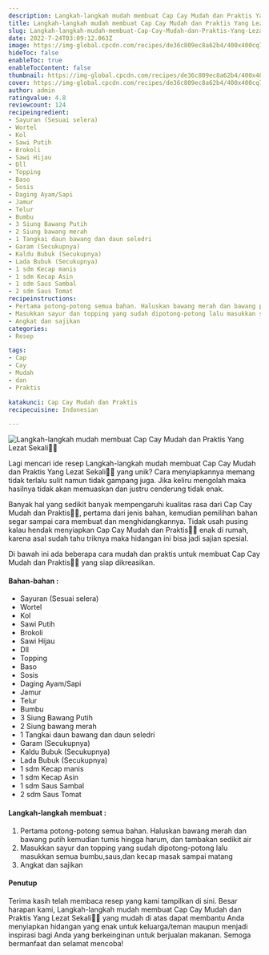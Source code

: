 ```yaml
---
description: Langkah-langkah mudah membuat Cap Cay Mudah dan Praktis Yang Lezat Sekali"
title: Langkah-langkah mudah membuat Cap Cay Mudah dan Praktis Yang Lezat Sekali
slug: Langkah-langkah-mudah-membuat-Cap-Cay-Mudah-dan-Praktis-Yang-Lezat-Sekali
date: 2022-7-24T03:09:12.063Z
image: https://img-global.cpcdn.com/recipes/de36c809ec8a62b4/400x400cq70/photo.jpg
hideToc: false
enableToc: true
enableTocContent: false
thumbnail: https://img-global.cpcdn.com/recipes/de36c809ec8a62b4/400x400cq70/photo.jpg
cover: https://img-global.cpcdn.com/recipes/de36c809ec8a62b4/400x400cq70/photo.jpg
author: admin
ratingvalue: 4.8
reviewcount: 124
recipeingredient:
- Sayuran (Sesuai selera)
- Wortel
- Kol
- Sawi Putih
- Brokoli
- Sawi Hijau
- Dll
- Topping
- Baso
- Sosis
- Daging Ayam/Sapi
- Jamur
- Telur
- Bumbu
- 3 Siung Bawang Putih
- 2 Siung bawang merah
- 1 Tangkai daun bawang dan daun seledri
- Garam (Secukupnya)
- Kaldu Bubuk (Secukupnya)
- Lada Bubuk (Secukupnya)
- 1 sdm Kecap manis
- 1 sdm Kecap Asin
- 1 sdm Saus Sambal
- 2 sdm Saus Tomat
recipeinstructions:
- Pertama potong-potong semua bahan. Haluskan bawang merah dan bawang putih kemudian tumis hingga harum, dan tambakan sedikit air
- Masukkan sayur dan topping yang sudah dipotong-potong lalu masukkan semua bumbu,saus,dan kecap masak sampai matang
- Angkat dan sajikan
categories:
- Resep

tags:
- Cap
- Cay
- Mudah
- dan
- Praktis

katakunci: Cap Cay Mudah dan Praktis
recipecuisine: Indonesian

---
```


![Langkah-langkah mudah membuat Cap Cay Mudah dan Praktis Yang Lezat Sekali👩‍🍳](https://img-global.cpcdn.com/recipes/de36c809ec8a62b4/400x400cq70/photo.jpg)

Lagi mencari ide resep Langkah-langkah mudah membuat Cap Cay Mudah dan Praktis Yang Lezat Sekali👩‍🍳 yang unik? Cara menyiapkannya memang tidak terlalu sulit namun tidak gampang juga. Jika keliru mengolah maka hasilnya tidak akan memuaskan dan justru cenderung tidak enak.

Banyak hal yang sedikit banyak mempengaruhi kualitas rasa dari Cap Cay Mudah dan Praktis👩‍🍳, pertama dari jenis bahan, kemudian pemilihan bahan segar sampai cara membuat dan menghidangkannya. Tidak usah pusing kalau hendak menyiapkan Cap Cay Mudah dan Praktis👩‍🍳 enak di rumah, karena asal sudah tahu triknya maka hidangan ini bisa jadi sajian spesial.

Di bawah ini ada beberapa cara mudah dan praktis untuk membuat Cap Cay Mudah dan Praktis👩‍🍳 yang siap dikreasikan.

<!--inarticleads1-->

#### Bahan-bahan :

- Sayuran (Sesuai selera)
- Wortel
- Kol
- Sawi Putih
- Brokoli
- Sawi Hijau
- Dll
- Topping
- Baso
- Sosis
- Daging Ayam/Sapi
- Jamur
- Telur
- Bumbu
- 3 Siung Bawang Putih
- 2 Siung bawang merah
- 1 Tangkai daun bawang dan daun seledri
- Garam (Secukupnya)
- Kaldu Bubuk (Secukupnya)
- Lada Bubuk (Secukupnya)
- 1 sdm Kecap manis
- 1 sdm Kecap Asin
- 1 sdm Saus Sambal
- 2 sdm Saus Tomat

<!--inarticleads2-->

#### Langkah-langkah membuat :

1. Pertama potong-potong semua bahan. Haluskan bawang merah dan bawang putih kemudian tumis hingga harum, dan tambakan sedikit air
1. Masukkan sayur dan topping yang sudah dipotong-potong lalu masukkan semua bumbu,saus,dan kecap masak sampai matang
1. Angkat dan sajikan

#### Penutup

Terima kasih telah membaca resep yang kami tampilkan di sini. Besar harapan kami, Langkah-langkah mudah membuat Cap Cay Mudah dan Praktis Yang Lezat Sekali👩‍🍳 yang mudah di atas dapat membantu Anda menyiapkan hidangan yang enak untuk keluarga/teman maupun menjadi inspirasi bagi Anda yang berkeinginan untuk berjualan makanan. Semoga bermanfaat dan selamat mencoba!